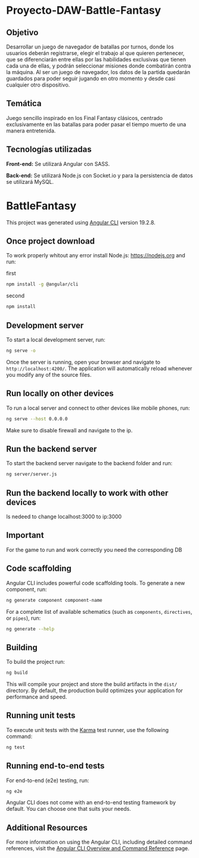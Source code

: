 # Proyecto-DAW-Battle-Fantasy

## Objetivo
Desarrollar un juego de navegador de batallas por turnos, donde los usuarios deberán registrarse, elegir el trabajo al que quieren pertenecer, que se diferenciarán entre ellas por las habilidades exclusivas que tienen cada una de ellas, y podrán seleccionar misiones donde combatirán contra la máquina. Al ser un juego de navegador, los datos de la partida quedarán guardados para poder seguir jugando en otro momento y desde casi cualquier otro dispositivo.

## Temática
Juego sencillo inspirado en los Final Fantasy clásicos, centrado exclusivamente en las batallas para poder pasar el tiempo muerto de una manera entretenida.

## Tecnologías utilizadas
**Front-end:** Se utilizará Angular con SASS.

**Back-end:** Se utilizará Node.js con Socket.io y para la persistencia de datos se utilizará MySQL.

# BattleFantasy

This project was generated using [Angular CLI](https://github.com/angular/angular-cli) version 19.2.8.

## Once project download

To work properly whitout any error install Node.js: https://nodejs.org and run:

first
```bash
npm install -g @angular/cli
```

second
```bash
npm install
```

## Development server

To start a local development server, run:

```bash
ng serve -o
```

Once the server is running, open your browser and navigate to `http://localhost:4200/`. The application will automatically reload whenever you modify any of the source files.

## Run locally on other devices

To run a local server and connect to other devices like mobile phones, run:

```bash
ng serve --host 0.0.0.0
```

Make sure to disable firewall and navigate to the ip.

## Run the backend server

To start the backend server navigate to the backend folder and run:

```bash
ng server/server.js
```

## Run the backend locally to work with other devices

Is nedeed to change localhost:3000 to ip:3000

## Important
For the game to run and work correctly you need the corresponding DB

## Code scaffolding

Angular CLI includes powerful code scaffolding tools. To generate a new component, run:

```bash
ng generate component component-name
```

For a complete list of available schematics (such as `components`, `directives`, or `pipes`), run:

```bash
ng generate --help
```

## Building

To build the project run:

```bash
ng build
```

This will compile your project and store the build artifacts in the `dist/` directory. By default, the production build optimizes your application for performance and speed.

## Running unit tests

To execute unit tests with the [Karma](https://karma-runner.github.io) test runner, use the following command:

```bash
ng test
```

## Running end-to-end tests

For end-to-end (e2e) testing, run:

```bash
ng e2e
```

Angular CLI does not come with an end-to-end testing framework by default. You can choose one that suits your needs.

## Additional Resources

For more information on using the Angular CLI, including detailed command references, visit the [Angular CLI Overview and Command Reference](https://angular.dev/tools/cli) page.
